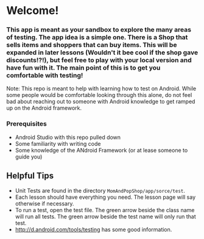# Welcome!

### This app is meant as your sandbox to explore the many areas of testing. The app idea is a simple one. There is a Shop that sells items and shoppers that can buy items. This will be expanded in later lessons (Wouldn't it bee cool if the shop gave discounts!?!), but feel free to play with your local version and have fun with it. The main point of this is to get you comfortable with testing!


Note: This repo is meant to help with learning how to test on Android. While some people would be comfortable looking through this alone, do not feel bad about reaching out to someone with Android knowledge to get ramped up on the Android framework.

### Prerequisites
* Android Studio with this repo pulled down
* Some familiarity with writing code
* Some knowledge of the ANdroid Framework (or at lease someone to guide you)


## Helpful Tips
* Unit Tests are found in the directory `MomAndPopShop/app/sorce/test`.
* Each lesson should have everything you need. The lesson page will say otherwise if necessary.
* To run a test, open the test file. The green arrow beside the class name will run all tests. The green arrow beside the test name will only run that test.
* http://d.android.com/tools/testing has some good information.
